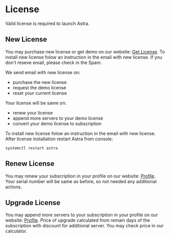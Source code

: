 # License

Valid license is required to launch Astra.

## New License

You may purchase new license or get demo on our website: [Get License](https://cesbo.com/astra-license). To install new license folow an instruction in the email with new license. If you don't reseve email, please check in the Spam.

We send email with new license on:

- purchase the new license
- request the demo license
- reset your current license

Your license will be same on:

- renew your license
- append more servers to your demo license
- convert your demo license to subscription

To install new license folow an instruction in the email with new license. After license installation restart Astra from console:

```
systemctl restart astra
```

## Renew License

You may renew your subscription in your profile on our website: [Profile](https://cesbo.com/profile). Your serial number will be same as before, so not needed any additional actions.

## Upgrade License

You may append more servers to your subscription in your profile on our website: [Profile](https://cesbo.com/profile). Price of upgrade calculated from remain days of the subscription with discount for additional server. You may check price in our calculator.
